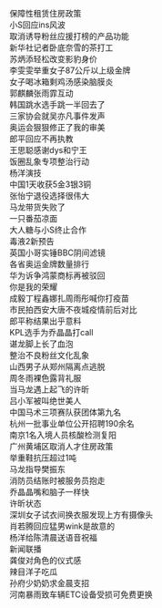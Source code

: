 保障性租赁住房政策  
小S回应ins风波  
取消诱导粉丝应援打榜的产品功能  
新华社记者卧底奈雪的茶打工  
苏炳添轻松改变影豹身价  
李雯雯举重女子87公斤以上级金牌  
女子喝冰箱剩鸡汤感染脑膜炎  
郭麒麟张雨霏互动  
韩国跳水选手跳一半回去了  
三家协会就吴亦凡事件发声  
奥运会狠狠修正了我的审美  
郎平回应不再执教  
王思聪感谢dys和宁王  
饭圈乱象专项整治行动  
杨洋演技  
中国1天收获5金3银3铜  
张怡宁退役选择很伟大  
马龙带货失败了  
一只番茄凉面  
大人糖与小S终止合作  
毒液2新预告  
英国小哥实锤BBC阴间滤镜  
各省奥运金牌数量排行  
华为诉争鸿蒙商标再被驳回  
你是我的荣耀  
成毅丁程鑫娜扎周雨彤喊你打疫苗  
市民拍西安大唐不夜城疫情前后对比  
郎平称结果出乎意料  
KPL选手为乔晶晶打call  
谌龙脚上长了血泡  
整治不良粉丝文化乱象  
山西男子从郑州隔离点逃脱  
周冬雨裸色露背礼服  
当马龙遇上起飞的许昕  
吕小军被叫绝世美人  
中国马术三项赛队获团体第九名  
杭州一批事业单位公开招聘190余名  
南京1名入境人员核酸检测复阳  
广州黄埔区取消人才住房政策  
举重鞋抗压超过1吨  
马龙指导樊振东  
消防员结账时被服务员抱走  
乔晶晶嘴和脑子一样快  
许昕状态  
深圳女子试衣间换衣服发现上方有摄像头  
肖若腾回应猛男wink是故意的  
杨洋给陈清晨送语音祝福  
新闻联播  
龚俊对角色的仪式感  
辣目洋子吃瓜  
孙府少奶奶求金晨支招  
河南暴雨致车辆ETC设备受损可免费更换  

